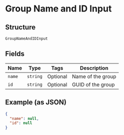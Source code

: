 
# Group Name and ID Input

## Structure

`GroupNameAndIDInput`

## Fields

| Name | Type | Tags | Description |
|  --- | --- | --- | --- |
| `name` | `string` | Optional | Name of the group |
| `id` | `string` | Optional | GUID of the group |

## Example (as JSON)

```json
{
  "name": null,
  "id": null
}
```

